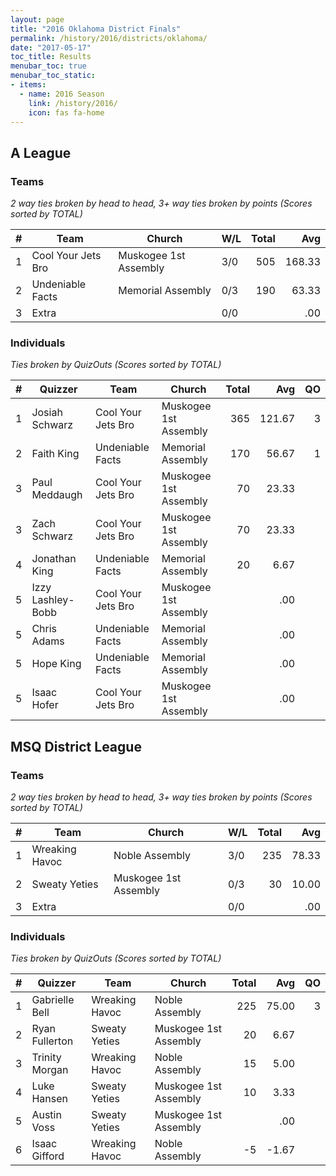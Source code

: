 ```yaml
---
layout: page
title: "2016 Oklahoma District Finals"
permalink: /history/2016/districts/oklahoma/
date: "2017-05-17"
toc_title: Results
menubar_toc: true
menubar_toc_static:
- items:
  - name: 2016 Season
    link: /history/2016/
    icon: fas fa-home
---
```


## A League

### Teams

*2 way ties broken by head to head, 3+ way ties broken by points (Scores sorted by TOTAL)*

| # | Team               | Church                | W/L | Total | Avg    |
|--:|--------------------|-----------------------|-----|------:|-------:|
| 1 | Cool Your Jets Bro | Muskogee 1st Assembly | 3/0 | 505   | 168.33 |
| 2 | Undeniable Facts   | Memorial Assembly     | 0/3 | 190   | 63.33  |
| 3 | Extra              |                       | 0/0 |       | .00    |

### Individuals

*Ties broken by QuizOuts (Scores sorted by TOTAL)*

| # | Quizzer           | Team               | Church                | Total | Avg    | QO |
|--:|-------------------|--------------------|-----------------------|------:|-------:|---:|
| 1 | Josiah Schwarz    | Cool Your Jets Bro | Muskogee 1st Assembly | 365   | 121.67 | 3  |
| 2 | Faith King        | Undeniable Facts   | Memorial Assembly     | 170   | 56.67  | 1  |
| 3 | Paul Meddaugh     | Cool Your Jets Bro | Muskogee 1st Assembly | 70    | 23.33  |    |
| 3 | Zach Schwarz      | Cool Your Jets Bro | Muskogee 1st Assembly | 70    | 23.33  |    |
| 4 | Jonathan King     | Undeniable Facts   | Memorial Assembly     | 20    | 6.67   |    |
| 5 | Izzy Lashley-Bobb | Cool Your Jets Bro | Muskogee 1st Assembly |       | .00    |    |
| 5 | Chris Adams       | Undeniable Facts   | Memorial Assembly     |       | .00    |    |
| 5 | Hope King         | Undeniable Facts   | Memorial Assembly     |       | .00    |    |
| 5 | Isaac Hofer       | Cool Your Jets Bro | Muskogee 1st Assembly |       | .00    |    |

## MSQ District League

### Teams

*2 way ties broken by head to head, 3+ way ties broken by points (Scores sorted by TOTAL)*

| # | Team           | Church                | W/L | Total | Avg   |
|--:|----------------|-----------------------|-----|------:|------:|
| 1 | Wreaking Havoc | Noble Assembly        | 3/0 | 235   | 78.33 |
| 2 | Sweaty Yeties  | Muskogee 1st Assembly | 0/3 | 30    | 10.00 |
| 3 | Extra          |                       | 0/0 |       | .00   |

### Individuals

*Ties broken by QuizOuts (Scores sorted by TOTAL)*

| # | Quizzer        | Team           | Church                | Total | Avg   | QO |
|--:|----------------|----------------|-----------------------|------:|------:|---:|
| 1 | Gabrielle Bell | Wreaking Havoc | Noble Assembly        | 225   | 75.00 | 3  |
| 2 | Ryan Fullerton | Sweaty Yeties  | Muskogee 1st Assembly | 20    | 6.67  |    |
| 3 | Trinity Morgan | Wreaking Havoc | Noble Assembly        | 15    | 5.00  |    |
| 4 | Luke Hansen    | Sweaty Yeties  | Muskogee 1st Assembly | 10    | 3.33  |    |
| 5 | Austin Voss    | Sweaty Yeties  | Muskogee 1st Assembly |       | .00   |    |
| 6 | Isaac Gifford  | Wreaking Havoc | Noble Assembly        | -5    | -1.67 |    |
